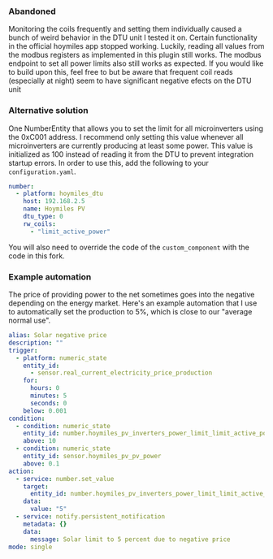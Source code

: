 ### Abandoned
Monitoring the coils frequently and setting them individually caused a bunch of weird behavior in the DTU unit I tested it on.
Certain functionality in the official hoymiles app stopped working. Luckily, reading all values from the modbus registers as implemented in this plugin
still works. The modbus endpoint to set all power limits also still works as expected.
If you would like to build upon this, feel free to but be aware that frequent coil reads (especially at night) seem to have significant
negative efects on the DTU unit


### Alternative solution
One NumberEntity that allows you to set the limit for all microinverters using the 0xC001 address.
I recommend only setting this value whenever all microinverters are currently producing at least some power.
This value is initialized as 100 instead of reading it from the DTU to prevent integration startup errors.
In order to use this, add the following to your `configuration.yaml`.

```yaml
number:
  - platform: hoymiles_dtu
    host: 192.168.2.5
    name: Hoymiles PV
    dtu_type: 0
    rw_coils:
      - "limit_active_power"
```

You will also need to override the code of the `custom_component` with the code in this fork.

### Example automation
The price of providing power to the net sometimes goes into the negative depending on the energy market.
Here's an example automation that I use to automatically set the production to 5%, which is close to our "average normal use".
```yaml
alias: Solar negative price
description: ""
trigger:
  - platform: numeric_state
    entity_id:
      - sensor.real_current_electricity_price_production
    for:
      hours: 0
      minutes: 5
      seconds: 0
    below: 0.001
condition:
  - condition: numeric_state
    entity_id: number.hoymiles_pv_inverters_power_limit_limit_active_power
    above: 10
  - condition: numeric_state
    entity_id: sensor.hoymiles_pv_pv_power
    above: 0.1
action:
  - service: number.set_value
    target:
      entity_id: number.hoymiles_pv_inverters_power_limit_limit_active_power
    data:
      value: "5"
  - service: notify.persistent_notification
    metadata: {}
    data:
      message: Solar limit to 5 percent due to negative price
mode: single
```